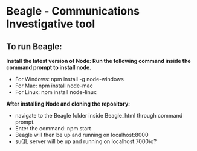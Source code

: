 # Beagle - Communications Investigative tool
To run Beagle:
-----------------
**Install the latest version of Node: Run the following command inside the command prompt to install node.**
- For Windows: npm install -g node-windows
- For Mac: npm install node-mac
- For Linux: npm install node-linux

**After installing Node and cloning the repository:**
- navigate to the Beagle folder inside Beagle_html through command prompt.
- Enter the command: npm start
- Beagle will then be up and running on localhost:8000
- suQL server will be up and running on localhost:7000/q? 
